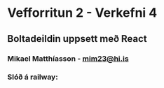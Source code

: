 # Vefforritun 2 - Verkefni 4
## Boltadeildin uppsett með React
### Mikael Matthíasson - mim23@hi.is

### Slóð á railway: 

